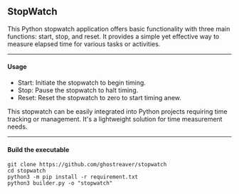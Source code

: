 ## StopWatch

This Python stopwatch application offers basic functionality with three main functions: start, stop, and reset. It provides a simple yet effective way to measure elapsed time for various tasks or activities.

* * *

#### Usage

- Start: Initiate the stopwatch to begin timing. 
- Stop: Pause the stopwatch to halt timing. 
- Reset: Reset the stopwatch to zero to start timing anew.

This stopwatch can be easily integrated into Python projects requiring time tracking or management. It's a lightweight solution for time measurement needs.

* * *

#### Build the executable

```shell
git clone https://github.com/ghostreaver/stopwatch
cd stopwatch
python3 -m pip install -r requirement.txt
python3 builder.py -o "stopwatch"
``` 